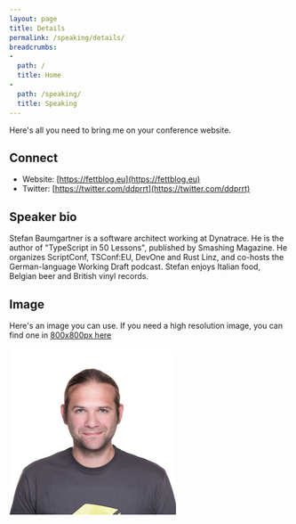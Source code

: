 ```yaml
---
layout: page
title: Details
permalink: /speaking/details/
breadcrumbs:
-
  path: /
  title: Home
-
  path: /speaking/
  title: Speaking
---
```


Here's all you need to bring me on your conference website.

## Connect

- Website: [https://fettblog.eu](https://fettblog.eu)
- Twitter: [https://twitter.com/ddprrt](https://twitter.com/ddprrt)

## Speaker bio

Stefan Baumgartner is a software architect working at Dynatrace. He is the author of "TypeScript in 50 Lessons", published by Smashing Magazine. He organizes ScriptConf, TSConf:EU, DevOne and Rust Linz, and co-hosts the German-language Working Draft podcast. Stefan enjoys Italian food, Belgian beer and British vinyl records.

<!--Stefan Baumgartner is a Software Engineer working at Dynatrace. He writes for Manning, Smashing Magazine and A List Apart and made the Kessel run in less than 12 parsecs. In his spare time, he organizes ScriptConf and DevOne in Linz, and co-hosts the German language Working Draft podcast. Stefan enjoys Italian food, Belgian beer and British vinyl records.-->

## Image

Here's an image you can use. If you need a high resolution image, you can find one in [800x800px here](https://drive.google.com/open?id=0B0r5SsyehojocXFlZGJNeG9YaDQ)

![That's me](/wp-content/uploads/stefan.jpg)

